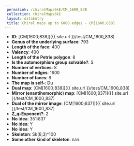 ```yaml
--- 
 permalink: /chiralMaps6kE/CM_1600_838 
 collection: chiralMaps6kE
 layout: dataEntry
 title: Chiral maps up to 6000 edges - CM[1600;838]
---
```


- **ID**: [CM[1600;838]]({{ site.url }}/test/CM_1600_838)
- **Genus of the underlying surface**: 793
- **Length of the face**: 400
- **Valency**: 400
- **Length of the Petrie polygon**: 8
- **Is the automorphism group solvable?**: S
- **Number of vertices**: 8
- **Number of edges**: 1600
- **Number of faces**: 8
- **The map is self-**: Du
- **Dual map**: [CM[1600;838]]({{ site.url }}/test/CM_1600_838)
- **Mirror (enantihomorphic) map**: [CM[1600;837]]({{ site.url }}/test/CM_1600_837)
- **Dual of the mirror image**: [CM[1600;837]]({{ site.url }}/test/CM_1600_837)
- **Z_q-Exponent?**: 2
- **No idea**:  351:837
- **No idea**: Y
- **No idea**: Y
- **Skeleton**: Sk(8;3)^100
- **Some other kind of skeleton**: nan
